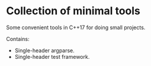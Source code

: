 Collection of minimal tools
===========================

Some convenient tools in C++17 for doing small projects.

Contains:
- Single-header argparse.
- Single-header test framework.
